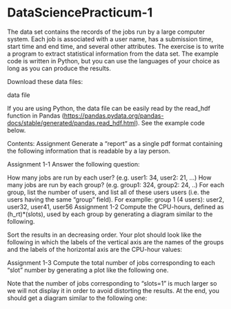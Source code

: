 # DataSciencePracticum-1

The data set contains the records of the jobs run by a large computer system. Each job is associated with a user name, has a submission time, start time and end time, and several other attributes. The exercise is to write a program to extract statistical information from the data set. The example code is written in Python, but you can use the languages of your choice as long as you can produce the results.

Download these data files:

data file

If you are using Python, the data file can be easily read by the read_hdf function in Pandas (https://pandas.pydata.org/pandas-docs/stable/generated/pandas.read_hdf.html). See the example code below.

Contents:
Assignment
Generate a “report” as a single pdf format containing the following information that is readable by a lay person.

Assignment 1-1
Answer the following question:

How many jobs are run by each user? (e.g. user1: 34, user2: 21, …)
How many jobs are run by each group? (e.g. group1: 324, group2: 24, ..)
For each group, list the number of users, and list all of these users users (i.e. the users having the same “group” field). For examplle: group 1 (4 users): user2, user32, user41, user56
Assignment 1-2
Compute the CPU-hours, defined as (h_rt)*(slots), used by each group by generating a diagram similar to the following.

Sort the results in an decreasing order. Your plot should look like the following in which the labels of the vertical axis are the names of the groups and the labels of the horizontal axis are the CPU-hour values:


Assignment 1-3
Compute the total number of jobs corresponding to each “slot” number by generating a plot like the following one.

Note that the number of jobs corresponding to “slots=1” is much larger so we will not display it in order to avoid distorting the results. At the end, you should get a diagram similar to the following one:

